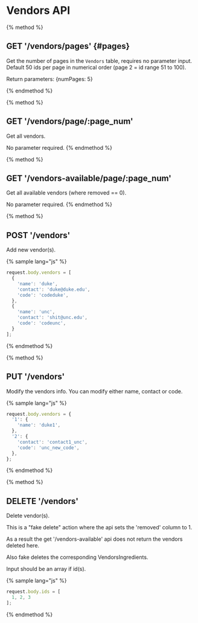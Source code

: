 # Vendors API

{% method %}
## GET '/vendors/pages' {#pages}

Get the number of pages in the `Vendors` table, requires no parameter input. Default 50 ids per page in numerical order (page 2 = id range 51 to 100).

Return parameters:
{numPages: 5}

{% endmethod %}

{% method %}
## GET '/vendors/page/:page_num'

Get all vendors.

No parameter required.
{% endmethod %}

{% method %}
## GET '/vendors-available/page/:page_num'

Get all available vendors (where removed == 0).

No parameter required.
{% endmethod %}

{% method %}
## POST '/vendors'

Add new vendor(s).

{% sample lang="js" %}
```js
request.body.vendors = [
  {
    'name': 'duke',
    'contact': 'duke@duke.edu',
    'code': 'codeduke',
  },
  {
    'name': 'unc',
    'contact': 'shit@unc.edu',
    'code': 'codeunc',
  }
];
```
{% endmethod %}

{% method %}
## PUT '/vendors'

Modify the vendors info. You can modify either name, contact or code.

{% sample lang="js" %}
```js
request.body.vendors = {
  '1': {
    'name': 'duke1',
  },
  '2': {
    'contact': 'contact1_unc',
    'code': 'unc_new_code',
  },
};
```
{% endmethod %}

{% method %}
## DELETE '/vendors'

Delete vendor(s).

This is a "fake delete" action where the api sets the 'removed' column to 1.

As a result the get '/vendors-available' api does not return the vendors deleted here.

Also fake deletes the corresponding VendorsIngredients.

Input should be an array if id(s).

{% sample lang="js" %}
```js
request.body.ids = [
  1, 2, 3
];
```
{% endmethod %}